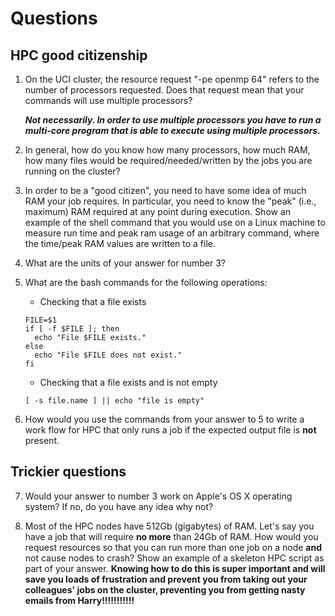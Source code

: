 # Questions

## HPC good citizenship

1. On the UCI cluster, the resource request "-pe openmp 64" refers to the number of processors requested.  Does that
   request mean that your commands will use multiple processors?
   
   ***Not necessarily. In order to use multiple processors you have to run a multi-core program that is able to execute using multiple processors.***
   
2. In general, how do you know how many processors, how much RAM, how many files would be required/needed/written by the
   jobs you are running on the cluster?
3. In order to be a "good citizen", you need to have some idea of much RAM your job requires.  In particular, you need
   to know the "peak" (i.e., maximum) RAM required at any point during execution.  Show an example of the shell command
   that you would use on a Linux machine to measure run time and peak ram usage of an arbitrary command, where the time/peak RAM values are written to a file.
4. What are the units of your answer for number 3?
5. What are the bash commands for the following operations:

   * Checking that a file exists
    ```
   FILE=$1     
   if [ -f $FILE ]; then
      echo "File $FILE exists."
   else
      echo "File $FILE does not exist."
   fi
   ```  
   * Checking that a file exists and is not empty
    
    ``` 
    [ -s file.name ] || echo "file is empty" 
    
    ```
    

6. How would you use the commands from your answer to 5 to write a work flow for HPC that only runs a job if the
   expected output file is **not** present.

## Trickier questions

7. Would your answer to number 3 work on Apple's OS X operating system?  If no, do you have any idea why not? 

8. Most of the HPC nodes have 512Gb (gigabytes) of RAM. Let's say you have a job that will require **no more** than 24Gb
   of RAM.  How would you request resources so that you can run more than one job on a node **and** not cause nodes to
   crash?  Show an example of a skeleton HPC script as part of your answer.  **Knowing how to do this is super important
   and will save you loads of frustration and prevent you from taking out your colleagues' jobs on the cluster,
   preventing you from getting nasty emails from Harry!!!!!!!!!!!**
